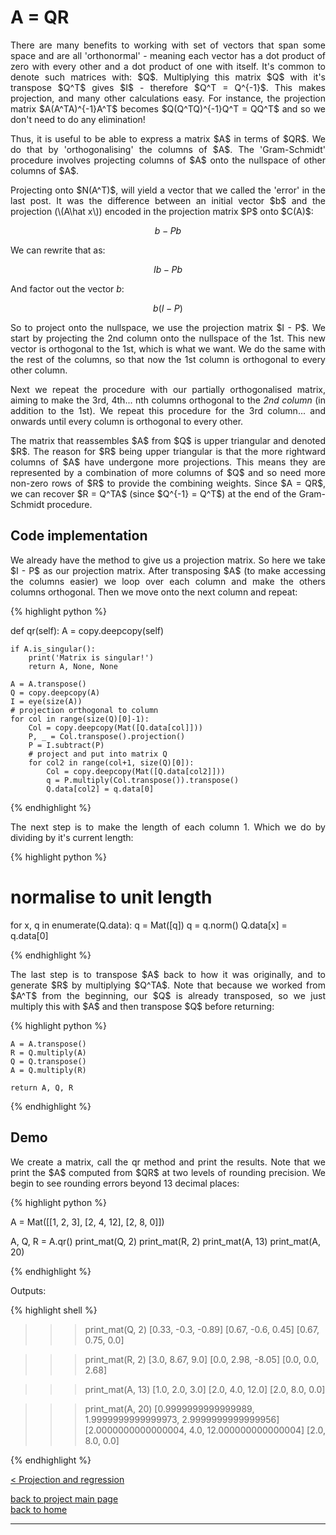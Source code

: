 # A = QR
<div style="text-align: justify">
<p>There are many benefits to working with set of vectors that span some space
and are all 'orthonormal' - meaning each vector has a dot product of zero with
every other and a dot product of one with itself. It's common to denote such
matrices with: $Q$. Multiplying this matrix $Q$ with it's transpose $Q^T$ gives
$I$ - therefore $Q^T = Q^{-1}$. This makes projection, and many other
calculations easy. For instance, the projection matrix $A(A^TA)^{-1}A^T$
becomes $Q(Q^TQ)^{-1}Q^T = QQ^T$ and so we don't need to do any
elimination!</p>

<p>Thus, it is useful to be able to express a matrix $A$ in terms of $QR$. We
do that by 'orthogonalising' the columns of $A$. The 'Gram-Schmidt' procedure
involves projecting columns of $A$ onto the nullspace of other columns of
$A$.</p>

<p>Projecting onto $N(A^T)$, will yield a vector that we called the 'error' in
the last post. It was the difference between an initial vector $b$ and the
projection (\(A\hat x\)) encoded in the projection matrix $P$ onto $C(A)$:
</p>
</div>

$$
b - Pb
$$

We can rewrite that as:

$$
Ib - Pb
$$

And factor out the vector $b$:

$$
b(I - P)
$$

<div style="text-align: justify">
<p>So to project onto the nullspace, we use the projection matrix $I - P$. We
start by projecting the 2nd column onto the nullspace of the 1st. This new
vector is orthogonal to the 1st, which is what we want. We do the same with the
rest of the columns, so that now the 1st column is orthogonal to every other
column.</p>

<p>Next we repeat the procedure with our partially orthogonalised matrix,
aiming to make the 3rd, 4th... nth columns orthogonal to the <i>2nd column</i>
(in addition to the 1st). We repeat this procedure for the 3rd column... and
onwards until every column is orthogonal to every other.</p>

<p>The matrix that reassembles $A$ from $Q$ is upper triangular and denoted
$R$. The reason for $R$ being upper triangular is that the more rightward
columns of $A$ have undergone more projections. This means they are represented
by a combination of more columns of $Q$ and so need more non-zero rows of $R$
to provide the combining weights. Since $A = QR$, we can recover $R = Q^TA$
(since $Q^{-1} = Q^T$) at the end of the Gram-Schmidt procedure.</p>
</div>

## Code implementation 
<div style="text-align: justify"> <p>We already have the
method to give us a projection matrix. So here we take $I - P$ as our
projection matrix. After transposing $A$ (to make accessing the columns easier)
we loop over each column and make the others columns orthogonal. Then we move
onto the next column and repeat:</p> 
</div>

{% highlight python %}

def qr(self):
    A = copy.deepcopy(self)

    if A.is_singular():
        print('Matrix is singular!')
        return A, None, None

    A = A.transpose()
    Q = copy.deepcopy(A)
    I = eye(size(A))
    # projection orthogonal to column
    for col in range(size(Q)[0]-1):
        Col = copy.deepcopy(Mat([Q.data[col]]))
        P, _ = Col.transpose().projection()
        P = I.subtract(P)
        # project and put into matrix Q
        for col2 in range(col+1, size(Q)[0]):
            Col = copy.deepcopy(Mat([Q.data[col2]]))
            q = P.multiply(Col.transpose()).transpose()
            Q.data[col2] = q.data[0]

{% endhighlight %}

<div style="text-align: justify">
<p>The next step is to make the length of each column 1. Which we do by
dividing by it's current length:</p>
</div>

{% highlight python %}

# normalise to unit length
for x, q in enumerate(Q.data):
    q = Mat([q])
    q = q.norm()
    Q.data[x] = q.data[0]

{% endhighlight %}

<div style="text-align: justify">
<p>The last step is to transpose $A$ back to how it was originally, and to
generate $R$ by multiplying $Q^TA$. Note that because we worked from $A^T$ from
the beginning, our $Q$ is already transposed, so we just multiply this with $A$
and then transpose $Q$ before returning:</p>
</div>

{% highlight python %}

    A = A.transpose()
    R = Q.multiply(A)
    Q = Q.transpose()
    A = Q.multiply(R)

    return A, Q, R

{% endhighlight %}

## Demo

<div style="text-align: justify">
<p>We create a matrix, call the qr method and print the results. Note that we
print the $A$ computed from $QR$ at two levels of rounding precision. We begin
to see rounding errors beyond 13 decimal places:</p>
</div>

{% highlight python %}

A = Mat([[1, 2, 3],
         [2, 4, 12],
         [2, 8, 0]])

A, Q, R = A.qr()
print_mat(Q, 2)
print_mat(R, 2)
print_mat(A, 13)
print_mat(A, 20)

{% endhighlight %}

Outputs:

{% highlight shell %}

>>> print_mat(Q, 2)
[0.33, -0.3, -0.89]
[0.67, -0.6, 0.45]
[0.67, 0.75, 0.0]

>>> print_mat(R, 2)
[3.0, 8.67, 9.0]
[0.0, 2.98, -8.05]
[0.0, 0.0, 2.68]

>>> print_mat(A, 13)
[1.0, 2.0, 3.0]
[2.0, 4.0, 12.0]
[2.0, 8.0, 0.0]

>>> print_mat(A, 20)
[0.9999999999999989, 1.9999999999999973, 2.9999999999999956]
[2.0000000000000004, 4.0, 12.000000000000004]
[2.0, 8.0, 0.0]

{% endhighlight %}

[< Projection and regression](./projection_and_regression.md)

[back to project main page](./numpy_from_scratch.md)\
[back to home](../index.md)

---
<script src="https://utteranc.es/client.js"
        repo="Matt-A-Bennett/Matt-A-Bennett.github.io"
        issue-term="https://matt-a-bennett.github.io/numpy_from_scratch/qr_factorisation.html"
        theme="github-light"
        crossorigin="anonymous"
        async>
</script>

